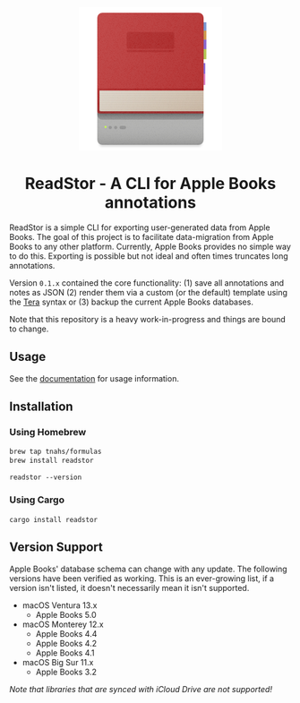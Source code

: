 <p align="center"><img src="./extra/logo/logo-256.png"></p>
<h1 align="center">ReadStor - A CLI for Apple Books annotations</h1>

ReadStor is a simple CLI for exporting user-generated data from Apple Books. The
goal of this project is to facilitate data-migration from Apple Books to any
other platform. Currently, Apple Books provides no simple way to do this.
Exporting is possible but not ideal and often times truncates long annotations.

Version `0.1.x` contained the core functionality: (1) save all annotations and
notes as JSON (2) render them via a custom (or the default) template using the
[Tera][tera] syntax or (3) backup the current Apple Books databases.

Note that this repository is a heavy work-in-progress and things are bound to
change.

## Usage

See the [documentation][documentation] for usage information.

## Installation

### Using Homebrew

```shell
brew tap tnahs/formulas
brew install readstor
```

```shell
readstor --version
```

### Using Cargo

```shell
cargo install readstor
```

## Version Support

Apple Books' database schema can change with any update. The following versions
have been verified as working. This is an ever-growing list, if a version isn't
listed, it doesn't necessarily mean it isn't supported.

- macOS Ventura 13.x
  - Apple Books 5.0
- macOS Monterey 12.x
  - Apple Books 4.4
  - Apple Books 4.2
  - Apple Books 4.1
- macOS Big Sur 11.x
  - Apple Books 3.2

_Note that libraries that are synced with iCloud Drive are not supported!_

[documentation]: https://tnahs.github.io/readstor/
[tera]: https://tera.netlify.app/
